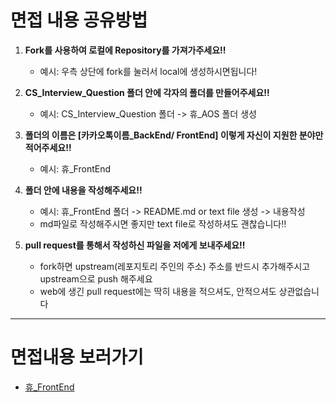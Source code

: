 # 면접 내용 공유방법 

1. **Fork를 사용하여 로컬에 Repository를 가져가주세요‼️**
   
   - 예시: 우측 상단에 fork를 눌러서 local에 생성하시면됩니다! 
   
2. **CS_Interview_Question 폴더 안에 각자의 폴더를 만들어주세요‼️**
   
    - 예시: CS_Interview_Question 폴더 -> 휴_AOS 폴더 생성 
    
3. **폴더의 이름은 [카카오톡이름_BackEnd/ FrontEnd] 이렇게 자신이 지원한 분야만 적어주세요‼️**

   - 예시: 휴_FrontEnd

  4. **폴더 안에 내용을 작성해주세요‼️**
      - 예시:  휴_FrontEnd 폴더 -> README.md or text file 생성 -> 내용작성 
      - md파일로 작성해주시면 좋지만 text file로 작성하셔도 괜찮습니다‼️

  5. **pull request를 통해서 작성하신 파일을 저에게 보내주세요‼️**
      - fork하면 upstream(레포지토리 주인의 주소) 주소를 반드시 추가해주시고 upstream으로 push 해주세요
      - web에 생긴 pull request에는 딱히 내용을 적으셔도, 안적으셔도 상관없습니다

      

------

  

  # 면접내용 보러가기

- [휴_FrontEnd](https://github.com/tjrkdgnl/CS_Interview_Question/tree/main/휴_FrontEnd#readme)

